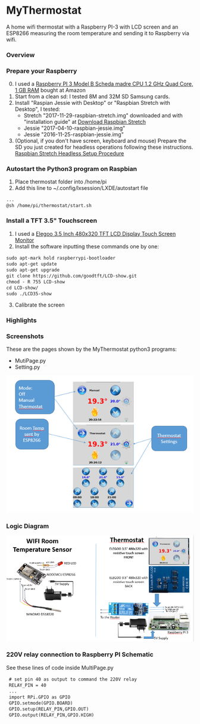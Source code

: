 # MyThermostat
A home wifi thermostat with a Raspberry PI-3 with LCD screen and an ESP8266  measuring the room temperature and sending it to Raspberry via wifi.  

### Overview

### Prepare your Raspberry
0. I used a [Raspberry PI 3 Model B Scheda madre CPU 1.2 GHz Quad Core, 1 GB RAM](https://www.amazon.it/gp/product/B01CD5VC92/ref=oh_aui_search_detailpage?ie=UTF8&psc=1) bought at Amazon
1. Start from a clean sd: I tested 8M and 32M SD Samsung cards.
2. Install "Raspian Jessie with Desktop" or "Raspbian Stretch with Desktop", I tested:
   - Stretch "2017-11-29-raspbian-stretch.img" downloaded and with "installation guide" at [Download Raspbian Stretch](https://www.raspberrypi.org/downloads/raspbian/)
   - Jessie "2017-04-10-raspbian-jessie.img"
   - Jessie "2016-11-25-raspbian-jessie.img"
3. (Optional, if you don't have screen, keyboard and mouse) Prepare the SD you just created for headless operations following these instructions. [
Raspbian Stretch Headless Setup Procedure](https://www.raspberrypi.org/forums/viewtopic.php?t=191252) 

### Autostart the Python3 program on Raspbian
1. Place thermostat folder into /home/pi
2. Add this line to ~/.config/lxsession/LXDE/autostart file
```
...
@sh /home/pi/thermostat/start.sh
```
### Install a TFT 3.5" Touchscreen
1. I used a [Elegoo 3.5 Inch 480x320 TFT LCD Display Touch Screen Monitor](https://www.amazon.it/gp/product/B01N2N86HB/ref=oh_aui_search_detailpage?ie=UTF8&psc=1) 
2. Install the software inputting these commands one by one: 
 
```
sudo apt-mark hold raspberrypi-bootloader 
sudo apt-get update 
sudo apt-get upgrade  
git clone https://github.com/goodtft/LCD-show.git  
chmod - R 755 LCD-show  
cd LCD-show/  
sudo ./LCD35-show 
```
3. Calibrate the screen


### Highlights
 
 
### Screenshots
These are the pages shown by the MyThermostat python3 programs:
- MutiPage.py
- Setting.py

[![N|Solid](https://github.com/guido57/MyThermostat/blob/master/Raspberry/MyThermostat.PNG)](https://github.com/guido57/MyThermostat/blob/master/Raspberry/MyThermostat.PNG)


### Logic Diagram 
[![N|Solid](https://github.com/guido57/MyThermostat/blob/master/Logic%20Diagram%20And%20Schematic%20v1.PNG)](https://github.com/guido57/MyThermostat/blob/master/Logic%20Diagram%20And%20Schematic%20v1.PNG)

### 220V relay connection to Raspberry PI Schematic
See these lines of code inside MultiPage.py
```
 # set pin 40 as output to command the 220V relay
 RELAY_PIN = 40
 ...
 import RPi.GPIO as GPIO
 GPIO.setmode(GPIO.BOARD)
 GPIO.setup(RELAY_PIN,GPIO.OUT)
 GPIO.output(RELAY_PIN,GPIO.HIGH)
```            
